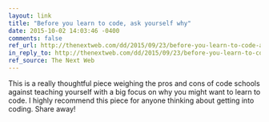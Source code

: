 ```yaml
---
layout: link
title: "Before you learn to code, ask yourself why"
date: 2015-10-02 14:03:46 -0400
comments: false
ref_url: http://thenextweb.com/dd/2015/09/23/before-you-learn-to-code-ask-yourself-why/
in_reply_to: http://thenextweb.com/dd/2015/09/23/before-you-learn-to-code-ask-yourself-why/
ref_source: The Next Web
---
```


This is a really thoughtful piece weighing the pros and cons of code schools against teaching yourself with a big focus on why you might want to learn to code. I highly recommend this piece for anyone thinking about getting into coding. Share away!